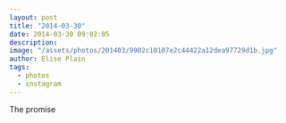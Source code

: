 ```yaml
---
layout: post
title: "2014-03-30"
date: 2014-03-30 09:02:05
description: 
image: "/assets/photos/201403/9902c10107e2c44422a12dea97729d1b.jpg"
author: Elise Plain
tags: 
  - photos
  - instagram
---
```


The promise
<p></p>
